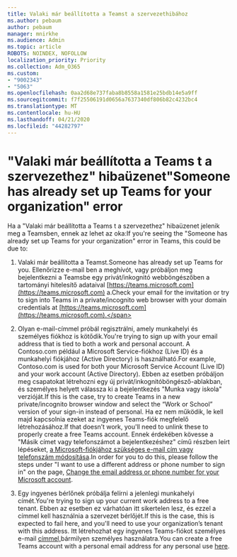 ```yaml
---
title: Valaki már beállította a Teamst a szervezethibához
ms.author: pebaum
author: pebaum
manager: mnirkhe
ms.audience: Admin
ms.topic: article
ROBOTS: NOINDEX, NOFOLLOW
localization_priority: Priority
ms.collection: Adm_O365
ms.custom:
- "9002343"
- "5063"
ms.openlocfilehash: 0aa2d68e737faba8b8558a1581e25bdb14e5a9ff
ms.sourcegitcommit: f7f25506191d0656a7637340df806b82c4232bc4
ms.translationtype: MT
ms.contentlocale: hu-HU
ms.lasthandoff: 04/21/2020
ms.locfileid: "44282797"
---
```

# <a name="someone-has-already-set-up-teams-for-your-organization-error"></a><span data-ttu-id="05211-102">"Valaki már beállította a Teams t a szervezethez" hibaüzenet</span><span class="sxs-lookup"><span data-stu-id="05211-102">"Someone has already set up Teams for your organization" error</span></span>

<span data-ttu-id="05211-103">Ha a "Valaki már beállította a Teams t a szervezethez" hibaüzenet jelenik meg a Teamsben, ennek az lehet az oka:</span><span class="sxs-lookup"><span data-stu-id="05211-103">If you're seeing the "Someone has already set up Teams for your organization" error in Teams, this could be due to:</span></span>

1. <span data-ttu-id="05211-104">Valaki már beállította a Teamst.</span><span class="sxs-lookup"><span data-stu-id="05211-104">Someone has already set up Teams for you.</span></span> <span data-ttu-id="05211-105">Ellenőrizze e-mail ben a meghívót, vagy próbáljon meg bejelentkezni a Teamsbe egy privát/inkognitó webböngészőben a tartományi hitelesítő adataival [https://teams.microsoft.com](https://teams.microsoft.com) a.</span><span class="sxs-lookup"><span data-stu-id="05211-105">Check your email for the invitation or try to sign into Teams in a private/incognito web browser with your domain credentials at [https://teams.microsoft.com](https://teams.microsoft.com).</span></span>

2. <span data-ttu-id="05211-106">Olyan e-mail-címmel próbál regisztrálni, amely munkahelyi és személyes fiókhoz is kötődik.</span><span class="sxs-lookup"><span data-stu-id="05211-106">You're trying to sign up with your email address that is tied to both a work and personal account.</span></span> <span data-ttu-id="05211-107">A Contoso.com például a Microsoft Service-fiókhoz (Live ID) és a munkahelyi fiókjához (Active Directory) is használható.</span><span class="sxs-lookup"><span data-stu-id="05211-107">For example, Contoso.com is used for both your Microsoft Service Account (Live ID) and your work account (Active Directory).</span></span> <span data-ttu-id="05211-108">Ebben az esetben próbáljon meg csapatokat létrehozni egy új privát/inkognitóböngésző-ablakban, és személyes helyett válassza ki a bejelentkezés "Munka vagy iskola" verzióját.</span><span class="sxs-lookup"><span data-stu-id="05211-108">If this is the case, try to create Teams in a new private/incognito browser window and select the “Work or School” version of your sign-in instead of personal.</span></span> <span data-ttu-id="05211-109">Ha ez nem működik, le kell majd kapcsolnia ezeket az ingyenes Teams-fiók megfelelő létrehozásához.</span><span class="sxs-lookup"><span data-stu-id="05211-109">If that doesn’t work, you'll need to unlink these to properly create a free Teams account.</span></span> <span data-ttu-id="05211-110">Ennek érdekében kövesse a "Másik címet vagy telefonszámot a bejelentkezéshez" című részben leírt lépéseket, [a Microsoft-fiókjához szükséges e-mail cím vagy telefonszám módosítása](https://support.microsoft.com/help/12407).</span><span class="sxs-lookup"><span data-stu-id="05211-110">In order for you to do this, please follow the steps under "I want to use a different address or phone number to sign in" on the page, [Change the email address or phone number for your Microsoft account](https://support.microsoft.com/help/12407).</span></span>

3. <span data-ttu-id="05211-111">Egy ingyenes bérlőnek próbálja felírni a jelenlegi munkahelyi címét.</span><span class="sxs-lookup"><span data-stu-id="05211-111">You're trying to sign up your current work address to a free tenant.</span></span> <span data-ttu-id="05211-112">Ebben az esetben ez várhatóan itt sikertelen lesz, és ezzel a címmel kell használnia a szervezet bérlőjét.</span><span class="sxs-lookup"><span data-stu-id="05211-112">If this is the case, this is expected to fail here, and you'll need to use your organization’s tenant with this address.</span></span> <span data-ttu-id="05211-113">Itt létrehozhat egy ingyenes Teams-fiókot személyes e-mail [címmel,](https://products.office.com/microsoft-teams/group-chat-software)bármilyen személyes használatra.</span><span class="sxs-lookup"><span data-stu-id="05211-113">You can create a free Teams account with a personal email address for any personal use [here](https://products.office.com/microsoft-teams/group-chat-software).</span></span>

